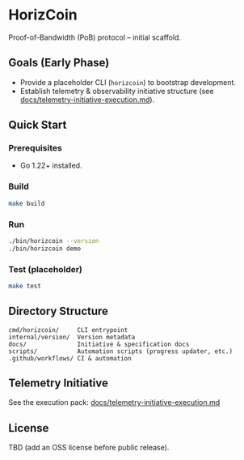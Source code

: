 # HorizCoin

Proof-of-Bandwidth (PoB) protocol – initial scaffold.

## Goals (Early Phase)
- Provide a placeholder CLI (`horizcoin`) to bootstrap development.
- Establish telemetry & observability initiative structure (see [docs/telemetry-initiative-execution.md](docs/telemetry-initiative-execution.md)).

## Quick Start

### Prerequisites
- Go 1.22+ installed.

### Build
```bash
make build
```

### Run
```bash
./bin/horizcoin --version
./bin/horizcoin demo
```

### Test (placeholder)
```bash
make test
```

## Directory Structure
```
cmd/horizcoin/     CLI entrypoint
internal/version/  Version metadata
docs/              Initiative & specification docs
scripts/           Automation scripts (progress updater, etc.)
.github/workflows/ CI & automation
```

## Telemetry Initiative
See the execution pack: [docs/telemetry-initiative-execution.md](docs/telemetry-initiative-execution.md)

## License
TBD (add an OSS license before public release).